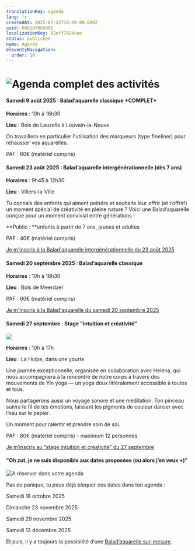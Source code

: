 ```yaml
---
translationKey: agenda
lang: fr
createdAt: 2025-07-22T10:49:00.000Z
uuid: 6861df869d05
localizationKey: 82eff7824cae
status: published
name: Agenda
eleventyNavigation:
  order: 10
---
```

# ![Agenda complet des activités](/_images/Agenda%20complet%20des%20activit%C3%A9s-1.webp)

#### Samedi 9 août 2025 : Balad’aquarelle classique \*COMPLET\*

**Horaires** : 10h à 16h30 

**Lieu** : Bois de Lauzelle à Louvain-la-Neuve

On travaillera en particulier l'utilisation des marqueurs (type fineliner) pour rehausser vos aquarelles.

PAF : 60€ (matériel compris)

#### **Samedi 23 août 2025&#160;**: **Balad’aquarelle intergénérationnelle (dès 7 ans)**

**Horaires** : 9h45 à 12h30 

**Lieu** : Villers-la-Ville

Tu connais des enfants qui aiment peindre et souhaite leur offrir (et t’offrir!) un moment spécial de créativité en pleine nature ? Voici une Balad’aquarelle conçue pour un moment convivial entre générations !

**Public :&#32;**enfants à partir de 7 ans, jeunes et adultes

PAF : 40€ (matériel compris)

[Je m'inscris à la Balad'aquarelle intergénérationnelle du 23 août 2025](https://docs.google.com/forms/d/e/1FAIpQLSej-145Thm5NS4vecaN5PJYHff5AgwrwdNmCfhW9AbQX3Y3Bw/viewform?usp=header)

#### Samedi 20 septembre 2025 : Balad’aquarelle classique 

**Horaires** : 10h à 16h30

**Lieu** : Bois de Meerdael

PAF : 60€ (matériel compris) 

[Je m'inscris à la Balad'aquarelle du samedi 20 septembre 2025](https://forms.gle/ChT2LxAHG5gGp3eQ7)

#### Samedi 27 septembre : Stage “intuition et créativité”

![](/_images/Stages%20%C2%AB%20intuition%20et%20cr%C3%A9ativit%C3%A9%20%C2%BB%20%282%29.webp)

**Horaires** : 10h à 17h

**Lieu** : La Hulpe, dans une yourte

Une journée exceptionnelle, organisée en collaboration avec Helena, qui nous accompagnera à la rencontre de notre corps à travers des mouvements de Yin yoga — un yoga doux littéralement accessible à toutes et tous. 

Nous partagerons aussi un voyage sonore et une méditation. Ton pinceau suivra le fil de tes émotions, laissant les pigments de couleur danser avec l’eau sur le papier.

Un moment pour ralentir et prendre soin de soi.

PAF : 80€ (matériel compris) - maximum 12 personnes

[Je m’inscris au “stage intuition et créativité” du 27 septembre](https://gmail.us12.list-manage.com/track/click?u=6de54c566893a7e8017dec274&id=7b118c08ef&e=7796bbf9bf)

#### "Oh zut, je ne suis disponible aux dates proposées (ou alors j’en veux +)"

![A réserver dans votre agenda](/_images/Autres%20opportunit%C3%A9s.webp)

Pas de panique, tu peux déjà bloquer ces dates dans ton agenda : 

Samedi 18 octobre 2025

Dimanche 23 novembre 2025

Samedi 29 novembre 2025

Samedi 13 décembre 2025

Et puis, il y a toujours la possibilité d’une [Balad’aquarelle sur-mesure](https://www.voyage-aquarelle.be/fr/stages-et-journees-speciales-ou-sur-mesure/).
